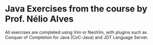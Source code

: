 # Java Exercises from the course by Prof. Nélio Alves

All exercises are completed using Vim or NeoVim, with plugins such as Conquer of Completion for Java (CoC-Java) and JDT Language Server. 
